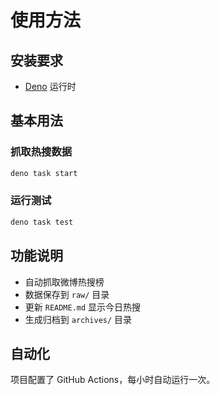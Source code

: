 # 使用方法

## 安装要求

- [Deno](https://deno.land/) 运行时

## 基本用法

### 抓取热搜数据

```bash
deno task start
```

### 运行测试

```bash
deno task test
```

## 功能说明

- 自动抓取微博热搜榜
- 数据保存到 `raw/` 目录
- 更新 `README.md` 显示今日热搜
- 生成归档到 `archives/` 目录

## 自动化

项目配置了 GitHub Actions，每小时自动运行一次。

